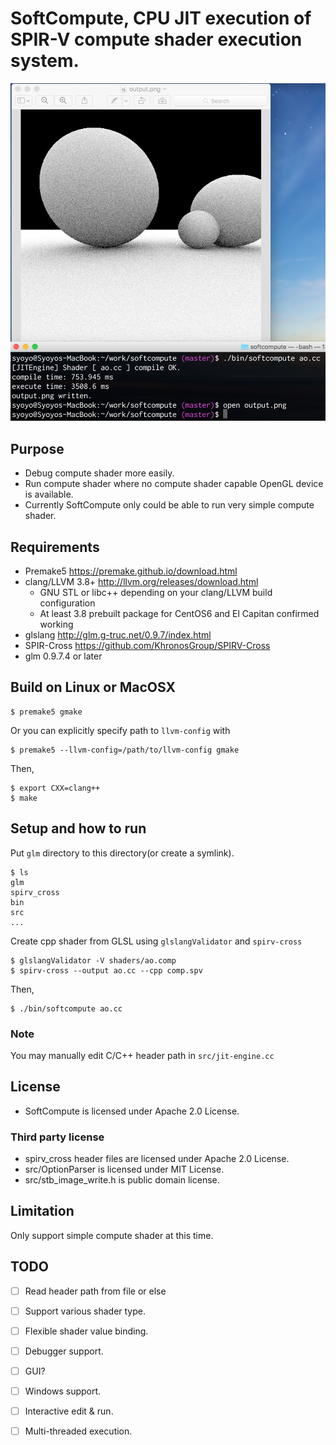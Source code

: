 # SoftCompute, CPU JIT execution of SPIR-V compute shader execution system.

![](screenshot/ao.png)

## Purpose

* Debug compute shader more easily.
* Run compute shader where no compute shader capable OpenGL device is available.
* Currently SoftCompute only could be able to run very simple compute shader.

## Requirements

* Premake5 https://premake.github.io/download.html
* clang/LLVM 3.8+ http://llvm.org/releases/download.html
  * GNU STL or libc++ depending on your clang/LLVM build configuration
  * At least 3.8 prebuilt package for CentOS6 and El Capitan confirmed working
* glslang http://glm.g-truc.net/0.9.7/index.html
* SPIR-Cross https://github.com/KhronosGroup/SPIRV-Cross
* glm 0.9.7.4 or later


## Build on Linux or MacOSX

    $ premake5 gmake

Or you can explicitly specify path to `llvm-config` with

    $ premake5 --llvm-config=/path/to/llvm-config gmake

Then,

    $ export CXX=clang++
    $ make

## Setup and how to run

Put `glm` directory to this directory(or create a symlink).

    $ ls
    glm
    spirv_cross
    bin
    src
    ... 

Create cpp shader from GLSL using `glslangValidator` and `spirv-cross`

    $ glslangValidator -V shaders/ao.comp
    $ spirv-cross --output ao.cc --cpp comp.spv

Then,

    $ ./bin/softcompute ao.cc

### Note

You may manually edit C/C++ header path in `src/jit-engine.cc`

## License

* SoftCompute is licensed under Apache 2.0 License.

### Third party license

* spirv_cross header files are licensed under Apache 2.0 License.
* src/OptionParser is licensed under MIT License.
* src/stb_image_write.h is public domain license.


## Limitation

Only support simple compute shader at this time.

## TODO

* [ ] Read header path from file or else
* [ ] Support various shader type.
* [ ] Flexible shader value binding.
* [ ] Debugger support.
* [ ] GUI?
* [ ] Windows support.
* [ ] Interactive edit & run.
* [ ] Multi-threaded execution.


